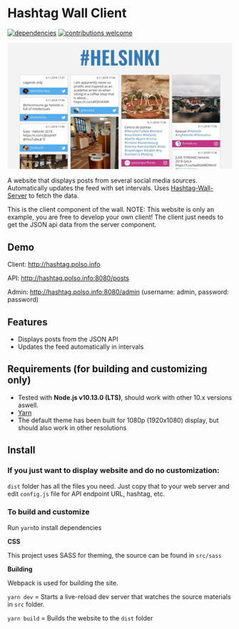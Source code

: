 # Hashtag Wall Client

[![dependencies](https://david-dm.org/Krisseck/Hashtag-Wall-Client.svg)](https://david-dm.org/Krisseck/Hashtag-Wall-Client)  [![contributions welcome](https://img.shields.io/badge/contributions-welcome-brightgreen.svg?style=flat)](https://github.com/Krisseck/Hashtag-Wall-Client/issues)

[![Hashtag Wall Client Example](https://github.com/Krisseck/Hashtag-Wall-Client/blob/master/hashtag-wall-example.jpg)](https://github.com/Krisseck/Hashtag-Wall-Client/blob/master/hashtag-wall-example.jpg)

A website that displays posts from several social media sources. Automatically updates the feed with set intervals. Uses [Hashtag-Wall-Server](https://github.com/Krisseck/Hashtag-Wall-Server) to fetch the data.

This is the client component of the wall. NOTE: This website is only an example, you are free to develop your own client! The client just needs to get the JSON api data from the server component.

## Demo

Client: http://hashtag.polso.info

API: http://hashtag.polso.info:8080/posts

Admin: http://hashtag.polso.info:8080/admin (username: admin, password: password)

## Features

* Displays posts from the JSON API
* Updates the feed automatically in intervals

## Requirements (for building and customizing only)

* Tested with **Node.js v10.13.0 (LTS)**, should work with other 10.x versions aswell.
* [Yarn](https://yarnpkg.com/)
* The default theme has been built for 1080p (1920x1080) display, but should also work in other resolutions


## Install

### If you just want to display website and do no customization:

`dist` folder has all the files you need. Just copy that to your web server and edit `config.js` file for API endpoint URL, hashtag, etc.

### To build and customize

Run `yarn`to install dependencies

**CSS**

This project uses SASS for theming, the source can be found in `src/sass`

**Building**

Webpack is used for building the site.

`yarn dev` = Starts a live-reload dev server that watches the source materials in `src` folder.

`yarn build` = Builds the website to the `dist` folder
